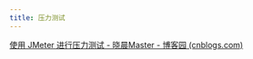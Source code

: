 ```yaml
---
title: 压力测试
---
```

[使用 JMeter 进行压力测试 - 晓晨Master - 博客园 (cnblogs.com)](https://www.cnblogs.com/stulzq/p/8971531.html)

